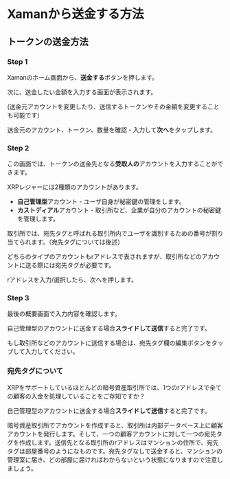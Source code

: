 # Xamanから送金する方法

## トークンの送金方法

### Step 1

Xamanのホーム画面から、**送金する**ボタンを押します。

次に、送金したい金額を入力する画面が表示されます。

(送金元アカウントを変更したり、送信するトークンやその金額を変更することも可能です)

送金元のアカウント、トークン、数量を確認・入力して**次へ**をタップします。

### Step 2

この画面では、トークンの送金先となる**受取人の**アカウントを入力することができます。

XRPレジャーには2種類のアカウントがあります。

* **自己管理型**アカウント - ユーザ自身が秘密鍵の管理をします。
* **カストディアル**アカウント - 取引所など、企業が自分のアカウントの秘密鍵を管理します。

取引所では、宛先タグと呼ばれる取引所内でユーザを識別するための番号が割り当てられます。（宛先タグについては後述）

どちらのタイプのアカウントもrアドレスで表されますが、取引所などのアカウントに送る際には宛先タグが必要です。

rアドレスを入力/選択したら、次へを押します。

### Step 3

最後の概要画面で入力内容を確認します。

自己管理型のアカウントに送金する場合**スライドして送信**すると完了です。

もし取引所などのアカウントに送信する場合は、宛先タグ欄の編集ボタンをタップして入力してください。

### 宛先タグについて

XRPをサポートしているほとんどの暗号資産取引所では、1つのrアドレスで全ての顧客の入金を処理していることをご存知ですか？　

自己管理型のアカウントに送金する場合**スライドして送信**すると完了です。

暗号資産取引所でアカウントを作成すると、取引所は内部データベース上に顧客アカウントを発行します。そして、一つの顧客アカウントに対して一つの宛先タグを作成します。送信先となる取引所のrアドレスはマンションの住所で、宛先タグは部屋番号のようになものです。宛先タグなしで送金すると、マンションの管理室に届き、どの部屋に届ければわからないという状態になりますので注意しましょう。
